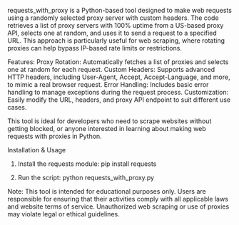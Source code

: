  requests_with_proxy is a Python-based tool designed to make web requests using a randomly selected proxy server with custom headers. The code retrieves a list of proxy servers with 100% uptime from a US-based proxy API, selects one at random, and uses it to send a request to a specified URL. This approach is particularly useful for web scraping, where rotating proxies can help bypass IP-based rate limits or restrictions.

Features:
Proxy Rotation: Automatically fetches a list of proxies and selects one at random for each request.
Custom Headers: Supports advanced HTTP headers, including User-Agent, Accept, Accept-Language, and more, to mimic a real browser request.
Error Handling: Includes basic error handling to manage exceptions during the request process.
Customization: Easily modify the URL, headers, and proxy API endpoint to suit different use cases.

This tool is ideal for developers who need to scrape websites without getting blocked, or anyone interested in learning about making web requests with proxies in Python.

Installation & Usage
1. Install the requests module:
pip install requests

2. Run the script:
python requests_with_proxy.py


Note: This tool is intended for educational purposes only. Users are responsible for ensuring that their activities comply with all applicable laws and website terms of service. Unauthorized web scraping or use of proxies may violate legal or ethical guidelines.